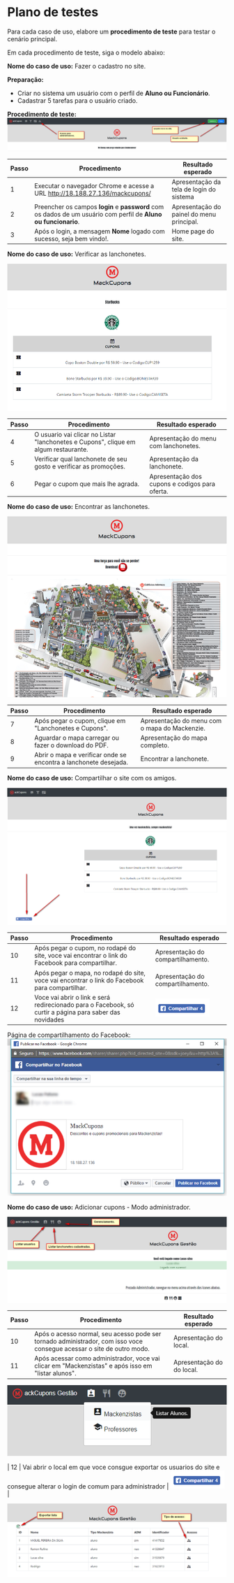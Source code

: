 # Plano de testes

Para cada caso de uso, elabore um **procedimento de teste** para testar o cenário principal.

Em cada procedimento de teste, siga o modelo abaixo:

**Nome do caso de uso:** Fazer o cadastro no site.

**Preparação:**

* Criar no sistema um usuário com o perfil de **Aluno ou Funcionário**.
* Cadastrar 5 tarefas para o usuário criado.

**Procedimento de teste:**
![](LoginMack.png)

| Passo | Procedimento | Resultado esperado |
| --- | --- | --- |
| 1 | Executar o navegador Chrome e acesse a URL http://18.188.27.136/mackcupons/ | Apresentação da tela de login do sistema | 
| 2 | Preencher os campos **login** e **password** com os dados de um usuário com perfil de **Aluno ou funcionario**. | Apresentação do painel do menu principal. |
| 3 | Após o login, a mensagem **Nome** logado com sucesso, seja bem vindo!. | Home page do site. |

**Nome do caso de uso:** Verificar as lanchonetes.

![](Cupons.png)

| Passo | Procedimento | Resultado esperado |
| --- | --- | --- |
| 4 |O usuario vai clicar no Listar "lanchonetes e Cupons", clique em algum restaurante. | Apresentação do menu com lanchonetes. | 
| 5 | Verificar qual lanchonete de seu gosto e verificar as promoções.| Apresentação da lanchonete. |
| 6 | Pegar o cupom que mais lhe agrada. | Apresentação dos cupons e codigos para oferta. |

**Nome do caso de uso:** Encontrar as lanchonetes.

![](MapaDoMackenzie.png)

| Passo | Procedimento | Resultado esperado |
| --- | --- | --- |
| 7 | Após pegar o cupom, clique em "Lanchonetes e Cupons". | Apresentação do menu com o mapa do Mackenzie. | 
| 8 | Aguardar o mapa carregar ou fazer o download do PDF.| Apresentação do mapa completo. |
| 9 | Abrir o mapa e verificar onde se encontra a lanchonete desejada. | Encontrar a lanchonete. |


**Nome do caso de uso:** Compartilhar o site com os amigos.

![](CompartilharSite.png)

| Passo | Procedimento | Resultado esperado |
| --- | --- | --- |
| 10 | Após pegar o cupom, no rodapé do site, voce vai encontrar o link do Facebook para compartilhar. | Apresentação do compartilhamento. | 
|11 | Após pegar o mapa, no rodapé do site, voce vai encontrar o link do Facebook para compartilhar. | Apresentação do compartilhamento.|
| 12 | Voce vai abrir o link e será redirecionado para o Facebook, só curtir a página para saber das novidades | ![](Share.png) |

Página de compartilhamento do Facebook:
![](Facebook.png)


**Nome do caso de uso:** Adicionar cupons -  Modo administrador.

![](MackCuponsGestao.png)

| Passo | Procedimento | Resultado esperado |
| --- | --- | --- |
| 10 | Após o acesso normal, seu acesso pode ser tornado administrador, com isso voce consegue acessar o site de outro modo.  | Apresentação do local. | 
|11 | Após acessar como administrador, voce vai clicar em "Mackenzistas" e após isso em "listar alunos". | Apresentação do do local.|

![](ListarAlunos.png)

| 12 | Vai abrir o local em que voce consgue exportar os usuarios do site e consegue alterar o login de comum para administrador | ![](Share.png) |

![](Gestao.png)

